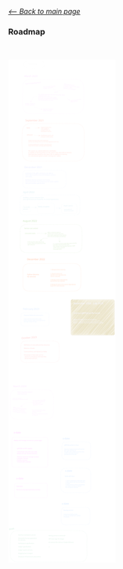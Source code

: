 [*<-- Back to main page*](README.md#roadmap)

### Roadmap

<br>

![Roadmap](1a0e-roadmap.excalidraw.svg)
